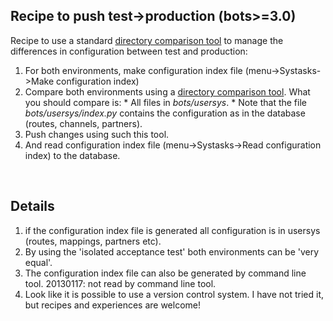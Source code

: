 ## Recipe to push test->production (bots>=3.0) ##
Recipe to use a standard [directory comparison tool](UsefulTools#Compare_and_merge.md) to manage the differences in configuration between test and production:
  1. For both environments, make configuration index file (menu->Systasks->Make configuration index)
  1. Compare both environments using a [directory comparison tool](UsefulTools#Compare_and_merge.md). What you should compare is:
    * All files in _bots/usersys_.
    * Note that the file _bots/usersys/index.py_ contains the configuration as in the database (routes, channels, partners).
  1. Push changes using such this tool.
  1. And read configuration index file (menu->Systasks->Read configuration index) to the database.

<br>
<h2>Details</h2>
<ol><li>if the configuration index file is generated all configuration is in usersys (routes, mappings, partners etc).<br>
</li><li>By using the 'isolated acceptance test' both environments can be 'very equal'.<br>
</li><li>The configuration index file can also be generated by command line tool. 20130117: not read by command line tool.<br>
</li><li>Look like it is possible to use a version control system. I have not tried it, but recipes and experiences are welcome!